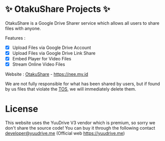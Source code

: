 # :sparkles: **OtakuShare Projects** :sparkles:
OtakuShare is a Google Drive Sharer service which allows all users to share files with anyone.

Features :
- [x] Upload Files via Google Drive Account 
- [x] Upload Files via Google Drive Link Share
- [x] Embed Player for Video Files
- [x] Stream Online Video Files

Website : [OtakuShare](https://nee.my.id/) - https://nee.my.id

We are not fully responsible for what has been shared by users, but if found by us files that violate the [TOS](http://nee.my.id/page/terms-conditions), we will immediately delete them.

# License
This website uses the YuuDrive V3 vendor which is premium, so sorry we don't share the source code!
You can buy it through the following contact developer@yuudrive.me (Official web https://yuudrive.me)
